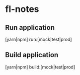 # fl-notes

## Run application
[yarn|npm] run:[mock|test|prod]

## Build application
[yarn|npm] build:[mock|test|prod]




